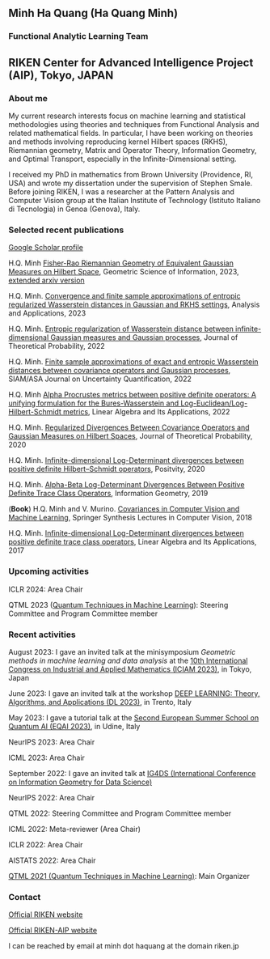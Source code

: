 ## Minh Ha Quang (Ha Quang Minh)

### Functional Analytic Learning Team

## RIKEN Center for Advanced Intelligence Project (AIP), Tokyo, JAPAN

### About me

My current research interests focus on machine learning and statistical methodologies using theories and techniques from Functional Analysis and related mathematical fields. In particular, I have been working on theories and methods involving reproducing kernel Hilbert spaces (RKHS), Riemannian geometry, Matrix and Operator Theory, Information Geometry, and Optimal Transport, especially in the Infinite-Dimensional setting.

I received my PhD in mathematics from Brown University (Providence, RI, USA) and wrote my dissertation under the supervision of Stephen Smale. Before joining RIKEN, I was a researcher at the Pattern Analysis and Computer Vision group at the Italian Institute of Technology (Istituto Italiano di Tecnologia) in Genoa (Genova), Italy.


### Selected recent publications

[Google Scholar profile](https://scholar.google.com/citations?user=JxhhXEsAAAAJ&hl=en)

H.Q. Minh [Fisher-Rao Riemannian Geometry of Equivalent Gaussian Measures on Hilbert Space](https://link.springer.com/chapter/10.1007/978-3-031-38271-0_41), Geometric Science of Information, 2023, [extended arxiv version](https://arxiv.org/abs/2310.10182)

H.Q. Minh. [Convergence and finite sample approximations of entropic regularized Wasserstein distances in Gaussian and RKHS settings](https://www.worldscientific.com/doi/10.1142/S0219530522500142), Analysis and Applications, 2023

H.Q. Minh. [Entropic regularization of Wasserstein distance between infinite-dimensional Gaussian measures and Gaussian processes](https://link.springer.com/article/10.1007/s10959-022-01165-1), Journal of Theoretical Probability, 2022

H.Q. Minh. [Finite sample approximations of exact and entropic Wasserstein distances between covariance operators and Gaussian processes](https://epubs.siam.org/doi/abs/10.1137/21M1410488), SIAM/ASA Journal on Uncertainty Quantification, 2022

H.Q. Minh [Alpha Procrustes metrics between positive definite operators: A unifying formulation for the Bures-Wasserstein and Log-Euclidean/Log-Hilbert-Schmidt metrics](https://www.sciencedirect.com/science/article/pii/S0024379521004110), Linear Algebra and Its Applications, 2022

H.Q. Minh. [Regularized Divergences Between Covariance Operators and Gaussian Measures on Hilbert Spaces](https://link.springer.com/article/10.1007/s10959-020-01003-2), Journal of Theoretical Probability, 2020

H.Q. Minh. [Infinite-dimensional Log-Determinant divergences between positive definite Hilbert–Schmidt operators](https://link.springer.com/article/10.1007/s11117-019-00701-4), Positvity, 2020

H.Q. Minh. [Alpha-Beta Log-Determinant Divergences Between Positive Definite Trace Class Operators](https://link.springer.com/article/10.1007/s41884-019-00019-w), Information Geometry, 2019

(**Book**) H.Q. Minh and V. Murino. [Covariances in Computer Vision and Machine Learning](https://link.springer.com/book/10.1007/978-3-031-01820-6), Springer Synthesis Lectures in Computer Vision, 2018

<!--
<p align="center">
<img src ="https://user-images.githubusercontent.com/109050754/194521639-94d63bf5-2f80-45b6-991f-babe73f8eee3.jpg" width = "150" height = "150"> 
</p>
-->

H.Q. Minh. [Infinite-dimensional Log-Determinant divergences between positive definite trace class operators](https://www.sciencedirect.com/science/article/pii/S0024379516304177), Linear Algebra and Its Applications, 2017

### Upcoming activities

ICLR 2024: Area Chair

QTML 2023 ([Quantum Techniques in Machine Learning](https://qtml-2023.web.cern.ch/)): Steering Committee and Program Committee member

### Recent activities

August 2023: I gave an invited talk at the minisymposium _Geometric methods in machine learning and data analysis_ at the [10th International Congress on Industrial and Applied Mathematics (ICIAM 2023)](https://iciam2023.org/), in Tokyo, Japan

June 2023: I gave an invited talk at the workshop [DEEP LEARNING: Theory, Algorithms, and Applications (DL 2023)](https://dl2023.fbk.eu/), in Trento, Italy

May 2023: I gave a tutorial talk at the [Second European Summer School on Quantum AI (EQAI 2023)](http://eqai.eu/), in Udine, Italy

NeurIPS 2023: Area Chair

ICML 2023: Area Chair

September 2022: I gave an invited talk at [IG4DS (International Conference on Information Geometry for Data Science)](https://www.dsf.tuhh.de/index.php/ig4ds/)

NeurIPS 2022: Area Chair

QTML 2022: Steering Committee and Program Committee member

ICML 2022: Meta-reviewer (Area Chair)

ICLR 2022: Area Chair

AISTATS 2022: Area Chair

[QTML 2021 (Quantum Techniques in Machine Learning)](https://www.quantummachinelearning.org/qtml2021.html): Main Organizer

### Contact

[Official RIKEN website](https://www.riken.jp/en/research/labs/aip/generic_tech/funct_anl_learn/)

[Official RIKEN-AIP website](https://aip.riken.jp/labs/generic_tech/funct_anl_learn/)

I can be reached by email at minh dot haquang at the domain riken.jp


<!--
You can use the [editor on GitHub](https://github.com/Minh-Ha-Quang/minh.github.io/edit/gh-pages/index.md) to maintain and preview the content for your website in Markdown files.

Whenever you commit to this repository, GitHub Pages will run [Jekyll](https://jekyllrb.com/) to rebuild the pages in your site, from the content in your Markdown files.

### Markdown

Markdown is a lightweight and easy-to-use syntax for styling your writing. It includes conventions for

```markdown
Syntax highlighted code block

# Header 1
## Header 2
### Header 3

- Bulleted
- List

1. Numbered
2. List

**Bold** and _Italic_ and `Code` text

[Link](url) and ![Image](src)
```

For more details see [Basic writing and formatting syntax](https://docs.github.com/en/github/writing-on-github/getting-started-with-writing-and-formatting-on-github/basic-writing-and-formatting-syntax).

### Jekyll Themes

Your Pages site will use the layout and styles from the Jekyll theme you have selected in your [repository settings](https://github.com/Minh-Ha-Quang/minh.github.io/settings/pages). The name of this theme is saved in the Jekyll `_config.yml` configuration file.

### Support or Contact

Having trouble with Pages? Check out our [documentation](https://docs.github.com/categories/github-pages-basics/) or [contact support](https://support.github.com/contact) and we’ll help you sort it out.

-->
